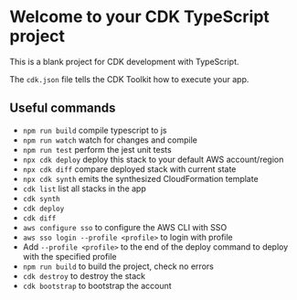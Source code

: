 # Welcome to your CDK TypeScript project

This is a blank project for CDK development with TypeScript.

The `cdk.json` file tells the CDK Toolkit how to execute your app.

## Useful commands

- `npm run build` compile typescript to js
- `npm run watch` watch for changes and compile
- `npm run test` perform the jest unit tests
- `npx cdk deploy` deploy this stack to your default AWS account/region
- `npx cdk diff` compare deployed stack with current state
- `npx cdk synth` emits the synthesized CloudFormation template
- `cdk list` list all stacks in the app
- `cdk synth`
- `cdk deploy`
- `cdk diff`
- `aws configure sso` to configure the AWS CLI with SSO
- `aws sso login --profile <profile>` to login with profile
- Add `--profile <profile>` to the end of the deploy command to deploy with the specified profile
- `npm run build` to build the project, check no errors
- `cdk destroy` to destroy the stack
- `cdk bootstrap` to bootstrap the account
